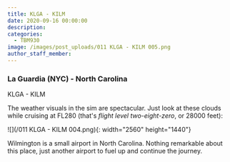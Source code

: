```yaml
---
title: KLGA - KILM
date: 2020-09-16 00:00:00
description:
categories:
  - TBM930
image: /images/post_uploads/011 KLGA - KILM 005.png
author_staff_member:
---
```


### La Guardia (NYC) - North Carolina

KLGA - KILM

The weather visuals in the sim are spectacular. Just look at these clouds while cruising at FL280 (that's&nbsp;*flight level two-eight-zero*, or 28000 feet):

![](/011 KLGA - KILM 004.png){: width="2560" height="1440"}

Wilmington is a small airport in North Carolina. Nothing remarkable about this place, just another airport to fuel up and continue the journey.
